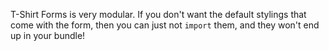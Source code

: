 T-Shirt Forms is very modular. If you don't want the default stylings that come with the form, then you can just not `import` them, and they won't end up in your bundle!
